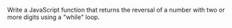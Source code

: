 Write a JavaScript function that returns the reversal of a number with two or more digits using a "while" loop.
